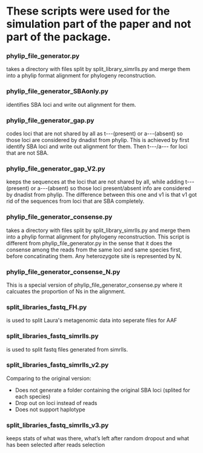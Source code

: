 These scripts were used for the simulation part of the paper and not part of the package.
========

### phylip\_file_generator.py
takes a directory with files split by split_library_simrlls.py and merge them into a phylip format alignment for phylogeny reconstruction.

### phylip\_file\_generator_SBAonly.py
identifies SBA loci and write out alignment for them.

### phylip\_file\_generator_gap.py
codes loci that are not shared by all as t---(present) or a---(absent) so those loci are considered by dnadist from phylip.
This is achieved by first identify SBA loci and write out alignment for them. Then t---/a--- for loci that are not SBA.

### phylip\_file\_generator\_gap_V2.py
keeps the sequences at the loci that are not shared by all, while adding t---(present) or a---(absent) so those loci present/absent info are considered by dnadist from phylip.
The difference between this one and v1 is that v1 got rid of the sequences from loci that are SBA completely.

### phylip\_file\_generator_consense.py
takes a directory with files split by split_library_simrlls.py and merge them into a phylip format alignment for phylogeny reconstruction.
  This script is different from phylip_file_generator.py in the sense that it does the consense among the reads from the same loci and same species first, before concatinating them. Any heterozygote site is represented by N.
### phylip\_file\_generator\_consense_N.py
This is a special version of phylip_file_generator_consense.py where it calcuates the proportion of Ns in the alignment.

### split\_libraries\_fastq_FH.py
is used to split Laura's metagenomic data into seperate files for AAF

### split\_libraries\_fastq\_simrlls.py
is used to split fastq files generated from simrlls.

### split\_libraries\_fastq\_simrlls_v2.py
Comparing to the original version:

+ Does not generate a folder containing the original SBA loci (splited for each species)
+ Drop out on loci instead of reads
+ Does not support haplotype

### split\_libraries\_fastq\_simrlls_v3.py
keeps stats of what was there, what’s left after random dropout and what has been selected after reads selection
